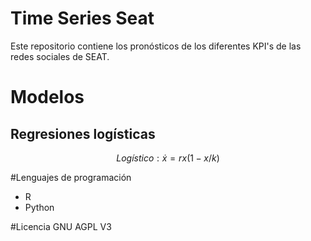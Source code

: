 # Time Series Seat
Este repositorio contiene los pronósticos de los diferentes KPI's de las
redes sociales de SEAT.

# Modelos 
## Regresiones logísticas

$$Logístico: \dot x = rx (1 - x/k)$$


#Lenguajes de programación

* R
* Python

#Licencia 
GNU AGPL V3

